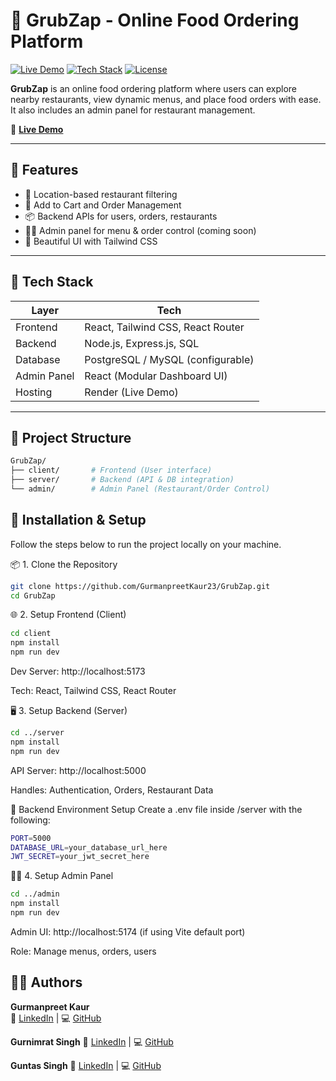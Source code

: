 # 🍔 GrubZap - Online Food Ordering Platform

[![Live Demo](https://img.shields.io/badge/Live-Demo-green?style=for-the-badge)](https://grub-zap.onrender.com/)
[![Tech Stack](https://img.shields.io/badge/Tech%20Stack-MERN-blueviolet?style=for-the-badge)](#tech-stack)
[![License](https://img.shields.io/github/license/GurmanpreetKaur23/GrubZap?style=for-the-badge)](LICENSE)

**GrubZap** is an online food ordering platform where users can explore nearby restaurants, view dynamic menus, and place food orders with ease. It also includes an admin panel for restaurant management.

🚀 **[Live Demo](https://grub-zap.onrender.com/)**

---

## 🌟 Features

- 📍 Location-based restaurant filtering
- 🛒 Add to Cart and Order Management
- 📦 Backend APIs for users, orders, restaurants
- 🧑‍💼 Admin panel for menu & order control (coming soon)
- 🎨 Beautiful UI with Tailwind CSS

---

## 🧰 Tech Stack

| Layer        | Tech                                |
|--------------|-------------------------------------|
| Frontend     | React, Tailwind CSS, React Router   |
| Backend      | Node.js, Express.js, SQL            |
| Database     | PostgreSQL / MySQL (configurable)   |
| Admin Panel  | React (Modular Dashboard UI)        |
| Hosting      | Render (Live Demo)                  |

---

## 📁 Project Structure

```bash
GrubZap/
├── client/       # Frontend (User interface)
├── server/       # Backend (API & DB integration)
└── admin/        # Admin Panel (Restaurant/Order Control)
```

## 🔧 Installation & Setup

Follow the steps below to run the project locally on your machine.

📦 1. Clone the Repository
``` bash
git clone https://github.com/GurmanpreetKaur23/GrubZap.git
cd GrubZap
```

🌐 2. Setup Frontend (Client)
``` bash
cd client
npm install
npm run dev
```
Dev Server: http://localhost:5173

Tech: React, Tailwind CSS, React Router

🖥️ 3. Setup Backend (Server)
```bash
cd ../server
npm install
npm run dev
```

API Server: http://localhost:5000

Handles: Authentication, Orders, Restaurant Data

🔐 Backend Environment Setup
Create a .env file inside /server with the following:

``` bash
PORT=5000
DATABASE_URL=your_database_url_here
JWT_SECRET=your_jwt_secret_here
```

🧑‍💼 4. Setup Admin Panel
```bash
cd ../admin
npm install
npm run dev
```
Admin UI: http://localhost:5174 (if using Vite default port)

Role: Manage menus, orders, users

## 👩‍💻 Authors

**Gurmanpreet Kaur**  
🔗 [LinkedIn](https://www.linkedin.com/in/gurmanpreet-kaur) | 💻 [GitHub](https://github.com/GurmanpreetKaur23)

**Gurnimrat Singh**
🔗 [LinkedIn](https://www.linkedin.com/in/gurnimrat-singh) | 💻 [GitHub](https://github.com/GurmanpreetKaur23)

**Guntas Singh**
🔗 [LinkedIn](https://www.linkedin.com/in/guntas15) | 💻 [GitHub](https://github.com/GurmanpreetKaur23)

